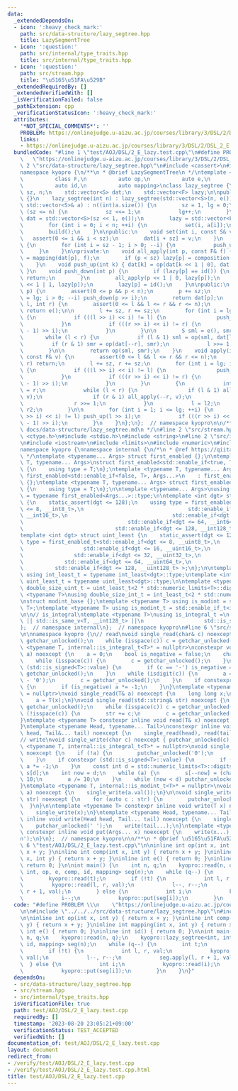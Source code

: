 ```yaml
---
data:
  _extendedDependsOn:
  - icon: ':heavy_check_mark:'
    path: src/data-structure/lazy_segtree.hpp
    title: LazySegmentTree
  - icon: ':question:'
    path: src/internal/type_traits.hpp
    title: src/internal/type_traits.hpp
  - icon: ':question:'
    path: src/stream.hpp
    title: "\u5165\u51FA\u529B"
  _extendedRequiredBy: []
  _extendedVerifiedWith: []
  _isVerificationFailed: false
  _pathExtension: cpp
  _verificationStatusIcon: ':heavy_check_mark:'
  attributes:
    '*NOT_SPECIAL_COMMENTS*': ''
    PROBLEM: https://onlinejudge.u-aizu.ac.jp/courses/library/3/DSL/2/DSL_2_E
    links:
    - https://onlinejudge.u-aizu.ac.jp/courses/library/3/DSL/2/DSL_2_E
  bundledCode: "#line 1 \"test/AOJ/DSL/2_E_lazy.test.cpp\"\n#define PROBLEM \\\n \
    \   \"https://onlinejudge.u-aizu.ac.jp/courses/library/3/DSL/2/DSL_2_E\"\n\n#line\
    \ 2 \"src/data-structure/lazy_segtree.hpp\"\n#include <cassert>\n#include <vector>\n\
    namespace kyopro {\n/**\n * @brief LazySegmentTree\n */\ntemplate <class S,\n\
    \          class F,\n          auto op,\n          auto e,\n          auto composition,\n\
    \          auto id,\n          auto mapping>\nclass lazy_segtree {\n    int lg,\
    \ sz, n;\n    std::vector<S> dat;\n    std::vector<F> lazy;\n\npublic:\n    lazy_segtree()\
    \ {}\n    lazy_segtree(int n) : lazy_segtree(std::vector<S>(n, e())) {}\n    lazy_segtree(const\
    \ std::vector<S>& a) : n((int)a.size()) {\n        sz = 1, lg = 0;\n        while\
    \ (sz <= n) {\n            sz <<= 1;\n            lg++;\n        }\n\n       \
    \ dat = std::vector<S>(sz << 1, e());\n        lazy = std::vector<F>(sz, id());\n\
    \        for (int i = 0; i < n; ++i) {\n            set(i, a[i]);\n        }\n\
    \        build();\n    }\n\npublic:\n    void set(int i, const S& v) {\n     \
    \   assert(0 <= i && i < sz);\n        dat[i + sz] = v;\n    }\n    void build()\
    \ {\n        for (int i = sz - 1; i > 0; --i) {\n            push_up(i);\n   \
    \     }\n    }\n\nprivate:\n    void all_apply(int p, const F& f) {\n        dat[p]\
    \ = mapping(dat[p], f);\n        if (p < sz) lazy[p] = composition(lazy[p], f);\n\
    \    }\n    void push_up(int k) { dat[k] = op(dat[k << 1 | 0], dat[k << 1 | 1]);\
    \ }\n    void push_down(int p) {\n        if (lazy[p] == id()) {\n           \
    \ return;\n        }\n        all_apply(p << 1 | 0, lazy[p]);\n        all_apply(p\
    \ << 1 | 1, lazy[p]);\n        lazy[p] = id();\n    }\n\npublic:\n    S operator[](int\
    \ p) {\n        assert(0 <= p && p < n);\n        p += sz;\n        for (int i\
    \ = lg; i > 0; --i) push_down(p >> i);\n        return dat[p];\n    }\n    S fold(int\
    \ l, int r) {\n        assert(0 <= l && l <= r && r <= n);\n        if (l == r)\
    \ return e();\n\n        l += sz, r += sz;\n        for (int i = lg; i > 0; --i)\
    \ {\n            if (((l >> i) << i) != l) {\n                push_down(l >> i);\n\
    \            }\n            if (((r >> i) << i) != r) {\n                push_down((r\
    \ - 1) >> i);\n            }\n        }\n\n        S sml = e(), smr = e();\n \
    \       while (l < r) {\n            if (l & 1) sml = op(sml, dat[l++]);\n   \
    \         if (r & 1) smr = op(dat[--r], smr);\n            l >>= 1, r >>= 1;\n\
    \        }\n\n        return op(sml, smr);\n    }\n    void apply(int l, int r,\
    \ const F& v) {\n        assert(0 <= l && l <= r && r <= n);\n        if (l ==\
    \ r) return;\n        l += sz, r += sz;\n        for (int i = lg; i > 0; --i)\
    \ {\n            if (((l >> i) << i) != l) {\n                push_down(l >> i);\n\
    \            }\n            if (((r >> i) << i) != r) {\n                push_down((r\
    \ - 1) >> i);\n            }\n        }\n        {\n            int l2 = l, r2\
    \ = r;\n            while (l < r) {\n                if (l & 1) all_apply(l++,\
    \ v);\n                if (r & 1) all_apply(--r, v);\n                l >>= 1;\n\
    \                r >>= 1;\n            }\n            l = l2;\n            r =\
    \ r2;\n        }\n\n        for (int i = 1; i <= lg; ++i) {\n            if (((l\
    \ >> i) << i) != l) push_up(l >> i);\n            if (((r >> i) << i) != r) push_up((r\
    \ - 1) >> i);\n        }\n    }\n};\n};  // namespace kyopro\n\n/**\n * @docs\
    \ docs/data-structure/lazy_segtree.md\n */\n#line 2 \"src/stream.hpp\"\n#include\
    \ <ctype.h>\n#include <stdio.h>\n#include <string>\n#line 2 \"src/internal/type_traits.hpp\"\
    \n#include <iostream>\n#include <limits>\n#include <numeric>\n#include <typeinfo>\n\
    namespace kyopro {\nnamespace internal {\n/*\n * @ref https://qiita.com/kazatsuyu/items/f8c3b304e7f8b35263d8\n\
    \ */\ntemplate <typename... Args> struct first_enabled {};\n\ntemplate <typename\
    \ T, typename... Args>\nstruct first_enabled<std::enable_if<true, T>, Args...>\
    \ {\n    using type = T;\n};\ntemplate <typename T, typename... Args>\nstruct\
    \ first_enabled<std::enable_if<false, T>, Args...>\n    : first_enabled<Args...>\
    \ {};\ntemplate <typename T, typename... Args> struct first_enabled<T, Args...>\
    \ {\n    using type = T;\n};\n\ntemplate <typename... Args>\nusing first_enabled_t\
    \ = typename first_enabled<Args...>::type;\n\ntemplate <int dgt> struct int_least\
    \ {\n    static_assert(dgt <= 128);\n    using type = first_enabled_t<std::enable_if<dgt\
    \ <= 8, __int8_t>,\n                                 std::enable_if<dgt <= 16,\
    \ __int16_t>,\n                                 std::enable_if<dgt <= 32, __int32_t>,\n\
    \                                 std::enable_if<dgt <= 64, __int64_t>,\n    \
    \                             std::enable_if<dgt <= 128, __int128_t> >;\n};\n\
    template <int dgt> struct uint_least {\n    static_assert(dgt <= 128);\n    using\
    \ type = first_enabled_t<std::enable_if<dgt <= 8, __uint8_t>,\n              \
    \                   std::enable_if<dgt <= 16, __uint16_t>,\n                 \
    \                std::enable_if<dgt <= 32, __uint32_t>,\n                    \
    \             std::enable_if<dgt <= 64, __uint64_t>,\n                       \
    \          std::enable_if<dgt <= 128, __uint128_t> >;\n};\n\ntemplate <int dgt>\
    \ using int_least_t = typename int_least<dgt>::type;\ntemplate <int dgt> using\
    \ uint_least_t = typename uint_least<dgt>::type;\n\ntemplate <typename T>\nusing\
    \ double_size_uint_t = uint_least_t<2 * std::numeric_limits<T>::digits>;\n\ntemplate\
    \ <typename T>\nusing double_size_int_t = int_least_t<2 * std::numeric_limits<T>::digits>;\n\
    \nstruct modint_base {};\ntemplate <typename T> using is_modint = std::is_base_of<modint_base,\
    \ T>;\ntemplate <typename T> using is_modint_t = std::enable_if_t<is_modint<T>::value>;\n\
    \n\n// is_integral\ntemplate <typename T>\nusing is_integral_t =\n    std::enable_if_t<std::is_integral_v<T>\
    \ || std::is_same_v<T, __int128_t> ||\n                   std::is_same_v<T, __uint128_t>>;\n\
    };  // namespace internal\n};  // namespace kyopro\n#line 6 \"src/stream.hpp\"\
    \n\nnamespace kyopro {\n// read\nvoid single_read(char& c) noexcept {\n    c =\
    \ getchar_unlocked();\n    while (isspace(c)) c = getchar_unlocked();\n}\ntemplate\
    \ <typename T, internal::is_integral_t<T>* = nullptr>\nconstexpr void single_read(T&\
    \ a) noexcept {\n    a = 0;\n    bool is_negative = false;\n    char c = getchar_unlocked();\n\
    \    while (isspace(c)) {\n        c = getchar_unlocked();\n    }\n    if constexpr\
    \ (std::is_signed<T>::value) {\n        if (c == '-') is_negative = true, c =\
    \ getchar_unlocked();\n    }\n    while (isdigit(c)) {\n        a = 10 * a + (c\
    \ - '0');\n        c = getchar_unlocked();\n    }\n    if constexpr (std::is_signed<T>::value)\
    \ {\n        if (is_negative) a *= -1;\n    }\n}\ntemplate <typename T, internal::is_modint_t<T>*\
    \ = nullptr>\nvoid single_read(T& a) noexcept {\n    long long x;\n    single_read(x);\n\
    \    a = T(x);\n}\nvoid single_read(std::string& str) noexcept {\n    char c =\
    \ getchar_unlocked();\n    while (isspace(c)) c = getchar_unlocked();\n    while\
    \ (!isspace(c)) {\n        str += c;\n        c = getchar_unlocked();\n    }\n\
    }\ntemplate <typename T> constexpr inline void read(T& x) noexcept {\n    single_read(x);\n\
    }\ntemplate <typename Head, typename... Tail>\nconstexpr inline void read(Head&\
    \ head, Tail&... tail) noexcept {\n    single_read(head), read(tail...);\n}\n\n\
    // write\nvoid single_write(char c) noexcept { putchar_unlocked(c); }\ntemplate\
    \ <typename T, internal::is_integral_t<T>* = nullptr>\nvoid single_write(T a)\
    \ noexcept {\n    if (!a) {\n        putchar_unlocked('0');\n        return;\n\
    \    }\n    if constexpr (std::is_signed<T>::value) {\n        if (a < 0) putchar_unlocked('-'),\
    \ a *= -1;\n    }\n    const int d = std::numeric_limits<T>::digits10;\n    char\
    \ s[d];\n    int now = d;\n    while (a) {\n        s[--now] = (char)'0' + a %\
    \ 10;\n        a /= 10;\n    }\n    while (now < d) putchar_unlocked(s[now++]);\n\
    }\ntemplate <typename T, internal::is_modint_t<T>* = nullptr>\nvoid single_write(T\
    \ a) noexcept {\n    single_write(a.val());\n}\n\nvoid single_write(const std::string&\
    \ str) noexcept {\n    for (auto c : str) {\n        putchar_unlocked(c);\n  \
    \  }\n}\n\ntemplate <typename T> constexpr inline void write(T x) noexcept {\n\
    \    single_write(x);\n}\ntemplate <typename Head, typename... Tail>\nconstexpr\
    \ inline void write(Head head, Tail... tail) noexcept {\n    single_write(head);\n\
    \    putchar_unlocked(' ');\n    write(tail...);\n}\ntemplate <typename... Args>\
    \ constexpr inline void put(Args... x) noexcept {\n    write(x...);\n    putchar_unlocked('\\\
    n');\n}\n};  // namespace kyopro\n\n/**\n * @brief \u5165\u51FA\u529B\n */\n#line\
    \ 6 \"test/AOJ/DSL/2_E_lazy.test.cpp\"\n\ninline int op(int x, int y) { return\
    \ x + y; }\ninline int comp(int x, int y) { return x + y; }\ninline int mapping(int\
    \ x, int y) { return x + y; }\ninline int e() { return 0; }\ninline int id() {\
    \ return 0; }\n\nint main() {\n    int n, q;\n    kyopro::read(n, q);\n    kyopro::lazy_segtree<int,\
    \ int, op, e, comp, id, mapping> seg(n);\n    while (q--) {\n        int t;\n\
    \        kyopro::read(t);\n        if (!t) {\n            int l, r, val;\n   \
    \         kyopro::read(l, r, val);\n            l--, r--;\n            seg.apply(l,\
    \ r + 1, val);\n        } else {\n            int i;\n            kyopro::read(i);\n\
    \            i--;\n            kyopro::put(seg[i]);\n        }\n    }\n}\n"
  code: "#define PROBLEM \\\n    \"https://onlinejudge.u-aizu.ac.jp/courses/library/3/DSL/2/DSL_2_E\"\
    \n\n#include \"../../../src/data-structure/lazy_segtree.hpp\"\n#include \"../../../src/stream.hpp\"\
    \n\ninline int op(int x, int y) { return x + y; }\ninline int comp(int x, int\
    \ y) { return x + y; }\ninline int mapping(int x, int y) { return x + y; }\ninline\
    \ int e() { return 0; }\ninline int id() { return 0; }\n\nint main() {\n    int\
    \ n, q;\n    kyopro::read(n, q);\n    kyopro::lazy_segtree<int, int, op, e, comp,\
    \ id, mapping> seg(n);\n    while (q--) {\n        int t;\n        kyopro::read(t);\n\
    \        if (!t) {\n            int l, r, val;\n            kyopro::read(l, r,\
    \ val);\n            l--, r--;\n            seg.apply(l, r + 1, val);\n      \
    \  } else {\n            int i;\n            kyopro::read(i);\n            i--;\n\
    \            kyopro::put(seg[i]);\n        }\n    }\n}"
  dependsOn:
  - src/data-structure/lazy_segtree.hpp
  - src/stream.hpp
  - src/internal/type_traits.hpp
  isVerificationFile: true
  path: test/AOJ/DSL/2_E_lazy.test.cpp
  requiredBy: []
  timestamp: '2023-08-20 23:05:21+09:00'
  verificationStatus: TEST_ACCEPTED
  verifiedWith: []
documentation_of: test/AOJ/DSL/2_E_lazy.test.cpp
layout: document
redirect_from:
- /verify/test/AOJ/DSL/2_E_lazy.test.cpp
- /verify/test/AOJ/DSL/2_E_lazy.test.cpp.html
title: test/AOJ/DSL/2_E_lazy.test.cpp
---
```

